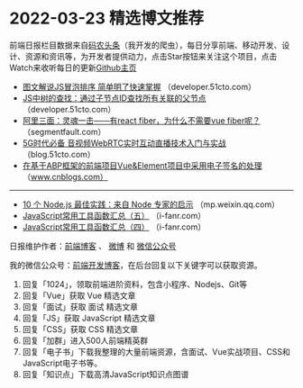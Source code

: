 # 2022-03-23 精选博文推荐

前端日报栏目数据来自[码农头条](https://toutiao.qdkfweb.cn/)（我开发的爬虫），每日分享前端、移动开发、设计、资源和资讯等，为开发者提供动力，点击Star按钮来关注这个项目，点击Watch来收听每日的更新[Github主页](https://github.com/kujian/frontendDaily)
* [图文解说JS冒泡排序 简单明了快速掌握](https://developer.51cto.com/article/704514.html) （developer.51cto.com）
* [JS中树的查找：通过子节点ID查找所有关联的父节点](https://developer.51cto.com/article/704510.html) （developer.51cto.com）
* [阿里三面：灵魂一击——有react fiber，为什么不需要vue fiber呢？](https://segmentfault.com/a/1190000041584647) （segmentfault.com）
* [5G时代必备 音视频WebRTC实时互动直播技术入门与实战](https://blog.51cto.com/u_15406986/5137168) （blog.51cto.com）
* [在基于ABP框架的前端项目Vue&amp;Element项目中采用电子签名的处理](https://www.cnblogs.com/wuhuacong/p/16033987.html) （www.cnblogs.com）

***
* [10 个 Node.js 最佳实践：来自 Node 专家的启示](https://mp.weixin.qq.com/s?__biz=MzI0MzIyMDM5Ng==&mid=2649844048&idx=1&sn=56dcc10861b7063353d3459c26601742) （mp.weixin.qq.com）
* [JavaScript常用工具函数汇总（五）](http://i-fanr.com/2022/03/22/javascript常用工具函数汇总（五）/) （i-fanr.com）
* [JavaScript常用工具函数汇总（四）](http://i-fanr.com/2022/03/22/javascript常用工具函数汇总（四）/) （i-fanr.com）

日报维护作者：[前端博客](https://qdkfweb.cn/) 、 [微博](http://weibo.com/kujian) 和 [微信公众号](https://open.weixin.qq.com/qr/code?username=caibaojian_com)

我的微信公众号：[前端开发博客](https://open.weixin.qq.com/qr/code?username=caibaojian_com)，在后台回复以下关键字可以获取资源。

1. 回复「1024」，领取前端进阶资料，包含小程序、Nodejs、Git等
2. 回复「Vue」获取 Vue 精选文章
3. 回复「面试」获取 面试 精选文章
4. 回复「JS」获取 JavaScript 精选文章
5. 回复「CSS」获取 CSS 精选文章
6. 回复「加群」进入500人前端精英群
7. 回复「电子书」下载我整理的大量前端资源，含面试、Vue实战项目、CSS和JavaScript电子书等。
8. 回复「知识点」下载高清JavaScript知识点图谱